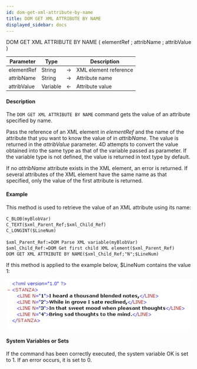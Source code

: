 ```yaml
---
id: dom-get-xml-attribute-by-name
title: DOM GET XML ATTRIBUTE BY NAME
displayed_sidebar: docs
---
```



<!-- REF #_command_.DOM GET XML ATTRIBUTE BY NAME.Syntax-->DOM GET XML ATTRIBUTE BY NAME ( elementRef ; attribName ; attribValue )<!-- END REF-->


<!-- REF #_command_.DOM GET XML ATTRIBUTE BY NAME.Params -->
|Parameter|Type||Description|
|---------|--- |:---:|------|
|elementRef|String|->|XML element reference|
|attribName|String|->|Attribute name|
|attribValue|Variable|<-|Attribute value|
<!-- END REF -->


#### Description




The `DOM GET XML ATTRIBUTE BY NAME` command gets the value of an attribute specified by name.

Pass the reference of an XML element in *elementRef* and the name of the attribute that you want to know the value of in *attribName*. The value is returned in the *attribValue* parameter. 4D attempts to convert the value obtained into the same type as that of the variable passed as parameter. If the variable type is not defined, the value is returned in text type by default.

If no *attribName* attribute exists in the XML element, an error is returned. If several attributes of the XML element have the same name as that specified, only the value of the first attribute is returned.


#### Example


This method is used to retrieve the value of an XML attribute using its name:
```4d
C_BLOB(myBlobVar)
C_TEXT($xml_Parent_Ref;$xml_Child_Ref)
C_LONGINT($LineNum)

$xml_Parent_Ref:=DOM Parse XML variable(myBlobVar)
$xml_Child_Ref:=DOM Get first child XML element($xml_Parent_Ref)
DOM GET XML ATTRIBUTE BY NAME($xml_Child_Ref;"N";$LineNum)
```
If this method is applied to the example below, $LineNum contains the value 1:

![](img/40184/pict40184.en.png)


#### System Variables or Sets




If the command has been correctly executed, the system variable OK is set to 1. If an error occurs, it is set to 0.
